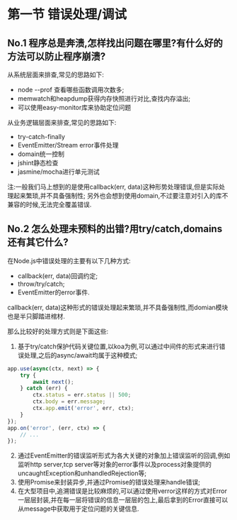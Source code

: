 # 第一节 错误处理/调试

## No.1 程序总是奔溃,怎样找出问题在哪里?有什么好的方法可以防止程序崩溃?

从系统层面来排查,常见的思路如下:

* node --prof 查看哪些函数调用次数多;
* memwatch和heapdump获得内存快照进行对比,查找内存溢出;
* 可以使用easy-monitor库来协助定位问题

从业务逻辑层面来排查,常见的思路如下:

* try-catch-finally
* EventEmitter/Stream error事件处理
* domain统一控制
* jshint静态检查
* jasmine/mocha进行单元测试

注:一般我们马上想到的是使用callback(err, data)这种形势处理错误,但是实际处理起来繁琐,并不具备强制性;
另外也会想到使用domain,不过要注意对引入的库不兼容的时候,无法完全覆盖错误.

## No.2 怎么处理未预料的出错?用try/catch,domains还有其它什么?

在Node.js中错误处理的主要有以下几种方式:

* callback(err, data)回调约定;
* throw/try/catch;
* EventEmitter的error事件.

callback(err, data)这种形式的错误处理起来繁琐,并不具备强制性,而domian模块也是半只脚踏进棺材.

那么比较好的处理方式则是下面这些:

1. 基于try/catch保护代码关键位置,以koa为例,可以通过中间件的形式来进行错误处理,之后的async/await均属于这种模式;

```js
app.use(async(ctx, next) => {
    try {
        await next();
    } catch (err) {
        ctx.status = err.status || 500;
        ctx.body = err.message;
        ctx.app.emit('error', err, ctx);
    }
});
app.on('error', (err, ctx) => {
    // ...
});
```

2. 通过EventEmitter的错误监听形式为各大关键的对象加上错误监听的回调,例如监听http server,tcp server等对象的error事件以及process对象提供的uncaughtException和unhandledRejection等;
3. 使用Promise来封装异步,并通过Promise的错误处理来handle错误;
4. 在大型项目中,追溯错误是比较麻烦的,可以通过使用verror这样的方式对Error一层层封装,并在每一层将错误的信息一层层的包上,最后拿到的Error直接可以从message中获取用于定位问题的关键信息.

